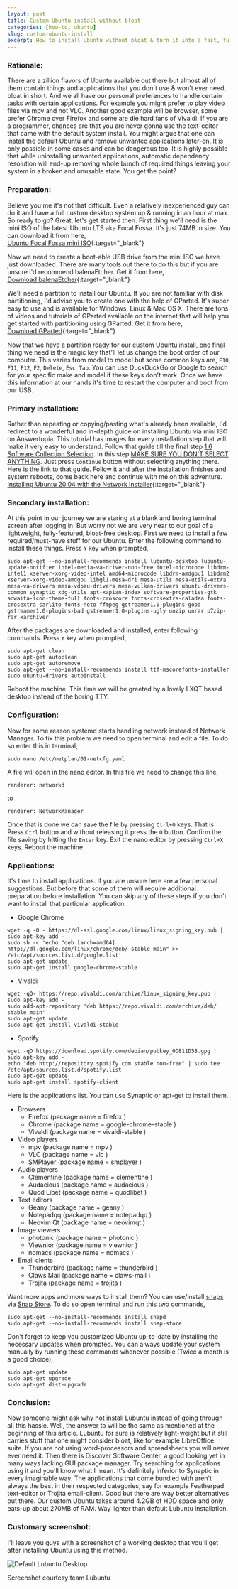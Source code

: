 ```yaml
---
layout: post
title: Custom Ubuntu install without bloat
categories: [how-to, ubuntu]
slug: custom-ubuntu-install
excerpt: How to install Ubuntu without bloat & turn it into a fast, full-featured desktop with best applications?
---
```


### Rationale:

There are a zillion flavors of Ubuntu available out there but almost all of them contain things and applications that you don't use & won't ever need, bloat in short. And we all have our personal preferences to handle certain tasks with certain applications. For example you might prefer to play video files via mpv and not VLC. Another good example will be browser, some prefer Chrome over Firefox and some are die hard fans of Vivaldi. If you are a programmer, chances are that you are never gonna use the text-editor that came with the default system install. You might argue that one can install the default Ubuntu and remove unwanted applications later-on. It is only possible in some cases and can be dangerous too. It is highly possible that while uninstalling unwanted applications, automatic dependency resolution will end-up removing whole bunch of required things leaving your system in a broken and unusable state. You get the point?  

### Preparation:

Believe you me it's not that difficult. Even a relatively inexperienced guy can do it and have a full custom desktop system up & running in an hour at max. So ready to go? Great, let's get started then. First thing we'll need is the mini ISO of the latest Ubuntu LTS aka Focal Fossa. It's just 74MB in size. You can download it from here,  
[Ubuntu Focal Fossa mini ISO](http://archive.ubuntu.com/ubuntu/dists/focal/main/installer-amd64/current/legacy-images/netboot/mini.iso){:target="_blank"}  

Now we need to create a boot-able USB drive from the mini ISO we have just downloaded. There are many tools out there to do this but if you are unsure I'd recommend balenaEtcher. Get it from here,  
[Download balenaEtcher](https://www.balena.io/etcher/){:target="_blank"}  

We'll need a partition to install our Ubuntu. If you are not familiar with disk partitioning, I'd advise you to create one with the help of GParted. It's super easy to use and is available for Windows, Linux & Mac OS X. There are tons of videos and tutorials of GParted available on the internet that will help you get started with partitioning using GParted. Get it from here,  
[Download GParted](https://gparted.org/){:target="_blank"}  

Now that we have a partition ready for our custom Ubuntu install, one final thing we need is the magic key that'll let us change the boot order of our computer. This varies from model to model but some common keys are, <code>F10</code>, <code>F11</code>, <code>F12</code>, <code>F2</code>, <code>Delete</code>, <code>Esc</code>, <code>Tab</code>. You can use DuckDuckGo or Google to search for your specific make and model if these keys don't work.  Once we have this information at our hands it's time to restart the computer and boot from our USB.  

### Primary installation:

Rather than repeating or copying/pasting what's already been available, I'd redirect to a wonderful and in-depth guide on installing Ubuntu via mini ISO on Answertopia. This tutorial has images for every installation step that will make it very easy to understand. Follow that guide till the final step <u>1.6 Software Collection Selection</u>. In this step <u>MAKE SURE YOU DON'T SELECT ANYTHING</u>. Just press <code>Continue</code> button without selecting anything there. Here is the link to that guide. Follow it and after the installation finishes and system reboots, come back here and continue with me on this adventure.  
[Installing Ubuntu 20.04 with the Network Installer](https://www.answertopia.com/ubuntu/installing-ubuntu-with-the-network-installer/){:target="_blank"}  

### Secondary installation:

At this point in our journey we are staring at a blank and boring terminal screen after logging in. But worry not we are very near to our goal of a lightweight, fully-featured, bloat-free desktop. First we need to install a few required/must-have stuff for our Ubuntu. Enter the following command to install these things. Press <code>Y</code> key when prompted,  
```text
sudo apt-get --no-install-recommends install lubuntu-desktop lubuntu-update-notifier intel-media-va-driver-non-free intel-microcode libdrm-intel1 xserver-xorg-video-intel amd64-microcode libdrm-amdgpu1 libdrm2 xserver-xorg-video-amdgpu libgl1-mesa-dri mesa-utils mesa-utils-extra mesa-va-drivers mesa-vdpau-drivers mesa-vulkan-drivers ubuntu-drivers-common synaptic xdg-utils apt-xapian-index software-properties-gtk adwaita-icon-theme-full fonts-croscore fonts-crosextra-caladea fonts-crosextra-carlito fonts-noto ffmpeg gstreamer1.0-plugins-good gstreamer1.0-plugins-bad gstreamer1.0-plugins-ugly unzip unrar p7zip-rar xarchiver
```

After the packages are downloaded and installed, enter following commands. Press <code>Y</code> key when prompted,     
```text
sudo apt-get clean
sudo apt-get autoclean
sudo apt-get autoremove
sudo apt-get --no-install-recommends install ttf-mscorefonts-installer
sudo ubuntu-drivers autoinstall
```

Reboot the machine. This time we will be greeted by a lovely LXQT based desktop instead of the boring TTY.  

### Configuration:

Now for some reason systemd starts handling network instead of Network Manager. To fix this problem we need to open terminal and edit a file. To do so enter this in terminal,  
```text
sudo nano /etc/netplan/01-netcfg.yaml
```
A file will open in the nano editor. In this file we need to change this line,  
```text
renderer: networkd
```
to
```text
renderer: NetworkManager
```
Once that is done we can save the file by pressing <code>Ctrl+O</code> keys. That is Press <code>Ctrl</code> button and without releasing it press the <code>O</code> button. Confirm the file saving by hitting the <code>Enter</code> key. Exit the nano editor by pressing <code>Ctrl+X</code> keys. Reboot the machine.  

### Applications:

It's time to install applications. If you are unsure here are a few personal suggestions. But before that some of them will require additional preparation before installation. You can skip any of these steps if you don't want to install that particular application.  
* Google Chrome  
```text
wget -q -O - https://dl-ssl.google.com/linux/linux_signing_key.pub | sudo apt-key add -
sudo sh -c 'echo "deb [arch=amd64] http://dl.google.com/linux/chrome/deb/ stable main" >> /etc/apt/sources.list.d/google.list'
sudo apt-get update
sudo apt-get install google-chrome-stable
```

* Vivaldi  
```text
wget -qO- https://repo.vivaldi.com/archive/linux_signing_key.pub | sudo apt-key add -
sudo add-apt-repository 'deb https://repo.vivaldi.com/archive/deb/ stable main'
sudo apt-get update
sudo apt-get install vivaldi-stable
```

* Spotify  
```text
wget -qO https://download.spotify.com/debian/pubkey_0D811D58.gpg | sudo apt-key add -
echo "deb http://repository.spotify.com stable non-free" | sudo tee /etc/apt/sources.list.d/spotify.list
sudo apt-get update
sudo apt-get install spotify-client
```

Here is the applications list. You can use Synaptic or apt-get to install them.  
* Browsers  
  * Firefox (package name = firefox )  
  * Chrome (package name = google-chrome-stable )  
  * Vivaldi (package name = vivaldi-stable )  
* Video players  
  * mpv (package name = mpv )  
  * VLC (package name = vlc )    
  * SMPlayer (package name = smplayer )   
* Audio players  
  * Clementine (package name = clementine )  
  * Audacious (package name = audacious )   
  * Quod Libet (package name = quodlibet )  
* Text editors  
  * Geany (package name = geany )  
  * Notepadqq (package name = notepadqq )  
  * Neovim Qt (package name = neovimqt )  
* Image viewers  
  * photonic (package name = photonic )  
  * Viewnior (package name = viewnior )  
  * nomacs (package name = nomacs )  
* Email clents  
  * Thunderbird (package name = thunderbird )  
  * Claws Mail (package name = claws-mail )  
  * Trojita (package name = trojita )  

Want more apps and more ways to install them? You can use/install <u>snaps</u> via <u>Snap Store</u>. To do so open terminal and run this two commands,  

```text
sudo apt-get --no-install-recommends install snapd
sudo apt-get --no-install-recommends install snap-store
```

Don't forget to keep you customized Ubuntu up-to-date by installing the necessary updates when prompted. You can always update your system manually by running these commands whenever possible (Twice a month is a good choice),  

```text
sudo apt-get update
sudo apt-get upgrade
sudo apt-get dist-upgrade
```

### Conclusion:

Now someone might ask why not install Lubuntu instead of going through all this hassle. Well, the answer to will be the same as mentioned at the beginning of this article. Lubuntu for sure is relatively light-weight but it still carries stuff that one might consider bloat, like for example LibreOffice suite. If you are not using word-processors and spreadsheets you will never ever need it. Then there is Discover Software Center, a good looking yet in many ways lacking GUI package manager. Try searching for applications using it and you'll know what I mean. It's definitely inferior to Synaptic in every imaginable way. The applications that come bundled with aren't always the best in their respected categories, say for example Featherpad text-editor or Trojitá email-client. Good but there are way better alternatives out there. Our custom Ubuntu takes around 4.2GB of HDD space and only eats-up about 270MB of RAM. Way lighter than default Lubuntu installation.  

### Customary screenshot:

I'll leave you guys with a screenshot of a working desktop that you'll get after installing Ubuntu using this method.  

![Default Lubuntu Desktop](https://raw.githubusercontent.com/hakerdefo/hakerdefo.github.io/main/assets/image/lubuntu.webp "Example Desktop Screenshot")
<figcaption>Screenshot courtesy team Lubuntu</figcaption>
